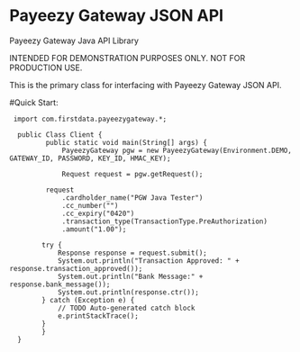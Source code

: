 # Payeezy Gateway JSON API
Payeezy Gateway Java API Library

INTENDED FOR DEMONSTRATION PURPOSES ONLY.  NOT FOR PRODUCTION USE.

This is the primary class for interfacing with Payeezy Gateway JSON API.

#Quick Start:
  
     import com.firstdata.payeezygateway.*;
  
      public Class Client {
 		     public static void main(String[] args) {
 			     PayeezyGateway pgw = new PayeezyGateway(Environment.DEMO, GATEWAY_ID, PASSWORD, KEY_ID, HMAC_KEY);
      			
 			     Request request = pgw.getRequest();
      
  		     request
  			     .cardholder_name("PGW Java Tester")
  			     .cc_number("")
  			     .cc_expiry("0420")
  			     .transaction_type(TransactionType.PreAuthorization)
  			     .amount("1.00");
       
      		try {
      			Response response = request.submit();
      			System.out.println("Transaction Approved: " + response.transaction_approved());
      			System.out.println("Bank Message:" + response.bank_message());
      			System.out.println(response.ctr());
      		} catch (Exception e) {
      			// TODO Auto-generated catch block
      			e.printStackTrace();
      		}
      		}
      }
 
